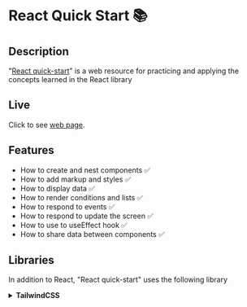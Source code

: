 # React Quick Start 📚

## Description

"[React quick-start](https://react.dev/learn)" is a web resource for practicing and applying the concepts learned in the React library

## Live

Click to see [web page](https://react-quick-start.vercel.app/).

## Features

- How to create and nest components ✅
- How to add markup and styles ✅
- How to display data ✅
- How to render conditions and lists ✅
- How to respond to events ✅
- How to respond to update the screen ✅
- How to use to useEffect hook ✅
- How to share data between components ✅

## Libraries

In addition to React, "React quick-start" uses the following library

<details>
  <summary><strong>TailwindCSS</strong></summary>
  &emsp;Add classes to the project.
</details>
